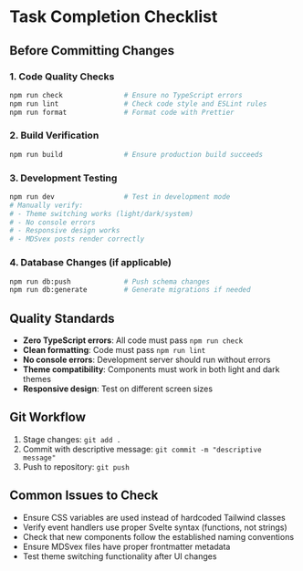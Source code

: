 # Task Completion Checklist

## Before Committing Changes

### 1. Code Quality Checks

```bash
npm run check               # Ensure no TypeScript errors
npm run lint                # Check code style and ESLint rules
npm run format              # Format code with Prettier
```

### 2. Build Verification

```bash
npm run build               # Ensure production build succeeds
```

### 3. Development Testing

```bash
npm run dev                 # Test in development mode
# Manually verify:
# - Theme switching works (light/dark/system)
# - No console errors
# - Responsive design works
# - MDSvex posts render correctly
```

### 4. Database Changes (if applicable)

```bash
npm run db:push             # Push schema changes
npm run db:generate         # Generate migrations if needed
```

## Quality Standards

- **Zero TypeScript errors**: All code must pass `npm run check`
- **Clean formatting**: Code must pass `npm run lint`
- **No console errors**: Development server should run without errors
- **Theme compatibility**: Components must work in both light and dark themes
- **Responsive design**: Test on different screen sizes

## Git Workflow

1. Stage changes: `git add .`
2. Commit with descriptive message: `git commit -m "descriptive message"`
3. Push to repository: `git push`

## Common Issues to Check

- Ensure CSS variables are used instead of hardcoded Tailwind classes
- Verify event handlers use proper Svelte syntax (functions, not strings)
- Check that new components follow the established naming conventions
- Ensure MDSvex files have proper frontmatter metadata
- Test theme switching functionality after UI changes
